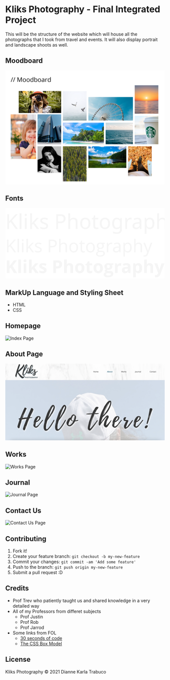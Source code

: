# Kliks Photography - Final Integrated Project

This will be the structure of the website which will house all the photographs that I took from travel and events. It will also display portrait and landscape shoots as well.

## Moodboard
![Moodboard](assets/moodboard/moodboard.png "Moodboard")


## Fonts
![Fonts](assets/fonts/fonts.svg "Fonts")

## MarkUp Language and Styling Sheet
- HTML
- CSS

## Homepage
![Index Page](assets/pages/Homepage.png "Home Page")

## About Page
![About Page](assets/pages/About.png "About Page")

## Works
![Works Page](assets/pages/Works.png "Works Page")

## Journal
![Journal Page](assets/pages/Journal.png "Journal Page")

## Contact Us
![Contact Us Page](assets/pages/Contact.png "Contact Us Page")

## Contributing

1. Fork it!
2. Create your feature branch: `git checkout -b my-new-feature`
3. Commit your changes: `git commit -am 'Add some feature'`
4. Push to the branch: `git push origin my-new-feature`
5. Submit a pull request :D


## Credits

* Prof Trev who patiently taught us and shared knowledge in a very detailed way
* All of my Professors from differet subjects
    * Prof Justin
    * Prof Rob
    * Prof Jarrod
* Some links from FOL
    * [30 seconds of code](https://www.30secondsofcode.org/articles/s/css-units-cheatsheet)
    * [The CSS Box Model](https://css-tricks.com/the-css-box-model/)

## License

Kliks Photography © 2021
Dianne Karla Trabuco

